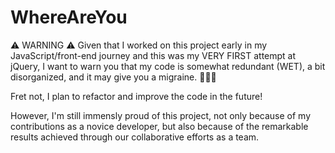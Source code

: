 # WhereAreYou
⚠️ WARNING ⚠️
Given that I worked on this project early in my JavaScript/front-end journey and this was my VERY FIRST attempt at jQuery,
I want to warn you that my code is somewhat redundant (WET), a bit disorganized, and it may give you a migraine. 🤦🏻‍♀️

Fret not, I plan to refactor and improve the code in the future!

However, I'm still immensly proud of this project, not only because of my contributions as a novice developer,
but also because of the remarkable results achieved through our collaborative efforts as a team.
